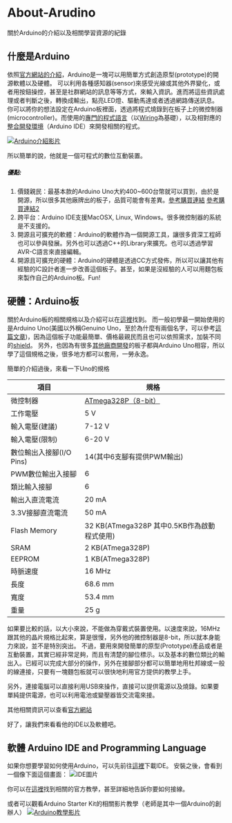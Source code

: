 # About-Arudino
關於Arduino的介紹以及相關學習資源的紀錄

## 什麼是Arduino

  依照[官方網站的介紹](https://www.arduino.cc/en/Guide/Introduction)，Arduino是一塊可以用簡單方式創造原型(prototype)的開源軟體以及硬體。
  可以利用各種感知器(sensor)來感受光線或其他外界變化，或者用按鈕操控，甚至是社群網站的訊息等等方式，來輸入資訊。進而將這些資訊處理或者判斷之後，轉換成輸出，點亮LED燈、驅動馬達或者透過網路傳送訊息。
  你可以將你的想法設定在Arduino板裡面，透過將程式燒錄到在板子上的微控制器(microcontroller)。而使用的[專門的程式語言](https://www.arduino.cc/en/Reference/HomePage)（以[Wiring](http://wiring.org.co)為基礎），以及相對應的[整合開發環境](https://www.arduino.cc/en/Main/Software)（Arduino IDE）來開發相關的程式。
  
  [![Arduino介紹影片](https://img.youtube.com/vi/UoBUXOOdLXY/0.jpg)](https://www.youtube.com/watch?v=UoBUXOOdLXY)
  
  所以簡單的說，他就是一個可程式的數位互動裝置。
  
##### 優點:
  1. 價錢親民：最基本款的Arduino Uno大約400~600台幣就可以買到，由於是開源，所以很多其他廠牌出的板子，品質可能會有差異。[參考購買連結](https://www.taiwaniot.com.tw/shop/mcuboard/arduino/arduino-genuino-uno/) [參考購買連結2](https://www.taiwaniot.com.tw/shop/mcuboard/arduino/arduino-uno-r3-原廠晶片-mega328-atmega16u2-非低價劣質pcb-印刷/)
  2. 跨平台：Arduino IDE支援MacOSX, Linux, Windows。很多微控制器的系統是不支援的。
  3. 開源且可擴充的軟體：Arduino的軟體作為一個開源工具，讓很多資深工程師也可以參與發展。另外也可以透過C++的Library來擴充。也可以透過學習AVR-C語言來直接編輯。
  4. 開源且可擴充的硬體：Arduino的硬體是透過CC方式發佈，所以可以讓其他有經驗的IC設計者進一步改善這個板子。甚至，如果是沒經驗的人可以用麵包板來製作自己的Arduino板。Fun!
  
  
## 硬體：Arduino板

  關於Arduino板的相關規格以及介紹可以在[這裡](https://www.arduino.cc/en/Main/Products)找到。
  而一般初學最一開始使用的是Arduino Uno(美國以外稱Genuino Uno，至於為什麼有兩個名字，可以參考[這篇文章](http://www.makezine.com.tw/make2599131456/arduinoadafruitgenuino))，因為這個板子功能最簡單、價格最親民而且也可以依照需求，加裝不同的[shield](https://www.arduino.cc/en/Main/arduinoShields)。
  另外，也因為有很多[其他廠商開發](http://makerpro.cc/2016/03/whats-more-than-arduino-compatible/)的板子都與Arduino Uno相容，所以學了這個規格之後，很多地方都可以套用，一勞永逸。
  
  簡單的介紹過後，來看一下Uno的規格
  
|項目|規格|
|---|---|
|微控制器|[ATmega328P（8-bit）](http://www.atmel.com/images/Atmel-8271-8-bit-AVR-Microcontroller-ATmega48A-48PA-88A-88PA-168A-168PA-328-328P_datasheet_Complete.pdf)|
|工作電壓|5 V|
|輸入電壓(建議)|7-12 V|
|輸入電壓(限制)|6-20 V|
|數位輸出入接腳(I/O Pins)|14(其中6支腳有提供PWM輸出)|
|PWM數位輸出入接腳|6|
|類比輸入接腳|6|
|輸出入直流電流|20 mA|
|3.3V接腳直流電流|50 mA|
|Flash Memory|32 KB(ATmega328P 其中0.5KB作為啟動程式使用)|
|SRAM|2 KB(ATmega328P)|
|EEPROM|1 KB(ATmega328P)|
|時脈速度|16 MHz|
|長度|68.6 mm|
|寬度|53.4 mm|
|重量|25 g|

如果要比較的話，以大小來說，不能做為穿戴式裝置使用。以速度來說，16MHz跟其他的晶片規格比起來，算是很慢，另外他的微控制器是8-bit，所以就本身能力來說，並不是特別突出。
不過，要用來開發簡單的原型(Prototype)產品或者是互動裝置，其實已經非常足夠，而且有清楚的腳位標示。以及基本的數位類比的輸出入。已經可以完成大部分的操作，另外在接腳部分都可以簡單地用杜邦線或一般的線連接，只要有一塊麵包板就可以很快地利用官方提供的教學上手。

另外，連接電腦可以直接利用USB來操作，直接可以提供電源以及燒錄。如果要單純提供電源，也可以利用電池或變壓器皆交流電來接。

其他相關資訊可以查看[官方網站](https://www.arduino.cc/en/Main/ArduinoBoardUno)




好了，讓我們來看看他的IDE以及軟體吧。

## 軟體 Arduino IDE and Programming Language

  如果你想要學習如何使用Arduino，可以先前往[這裡](https://www.arduino.cc/en/Main/Software)下載IDE。
  安裝之後，會看到一個像下面這個畫面：
  ![IDE圖片](https://www.arduino.cc/en/uploads/Guide/Arduino1Blink.png)
  
  你可以在[這裡](https://www.arduino.cc/en/Tutorial/BuiltInExamples)找到相關的官方教學，甚至詳細地告訴你要如何接線。
  
  或者可以觀看Arduino Starter Kit的相關影片教學（老師是其中一個Arduino的創辦人）
  [![Arduino教學影片](https://img.youtube.com/vi/2X8d_r0p92U/0.jpg)](https://www.youtube.com/watch?v=2X8d_r0p92U&list=PLEFD8868A15D860D7)

